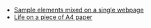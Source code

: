 - [Sample elements mixed on a single webpage](https://nbviewer.org/github/neo-mashiro/eMarkup/blob/main/HTML/index.html)
- [Life on a piece of A4 paper](https://nbviewer.org/github/neo-mashiro/eMarkup/blob/main/HTML/Life%20on%20A4.html)